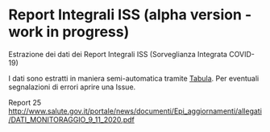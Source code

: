 # Report Integrali ISS (alpha version - work in progress)

Estrazione dei dati dei Report Integrali ISS (Sorveglianza Integrata COVID-19)

I dati sono estratti in maniera semi-automatica tramite [Tabula](https://tabula.technology/).
Per eventuali segnalazioni di errori aprire una Issue.

Report 25
http://www.salute.gov.it/portale/news/documenti/Epi_aggiornamenti/allegati/DATI_MONITORAGGIO_9_11_2020.pdf
